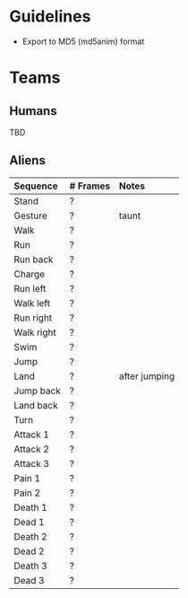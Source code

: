# Guidelines #

  * Export to MD5 (md5anim) format

# Teams #

## Humans ##

TBD

## Aliens ##

| Sequence | # Frames | Notes |
|:---------|:---------|:------|
| Stand | ? |  |
| Gesture | ? | taunt |
| Walk | ? |  |
| Run | ? |  |
| Run back | ? |  |
| Charge | ? |  |
| Run left | ? |  |
| Walk left | ? |  |
| Run right | ? |  |
| Walk right | ? |  |
| Swim | ? |  |
| Jump | ? |  |
| Land | ? | after jumping |
| Jump back | ? |  |
| Land back | ? |  |
| Turn | ? |  |
| Attack 1 | ? |  |
| Attack 2 | ? |  |
| Attack 3 | ? |  |
| Pain 1 | ? |  |
| Pain 2 | ? |  |
| Death 1 | ? |  |
| Dead 1 | ? |  |
| Death 2 | ? |  |
| Dead 2 | ? |  |
| Death 3 | ? |  |
| Dead 3 | ? |  |